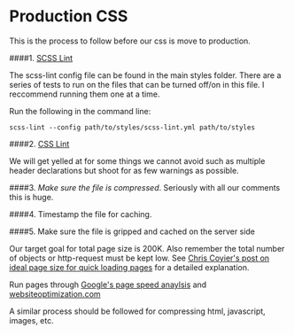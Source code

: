 Production CSS
==============

This is the process to follow before our css is move to production. 

####1. [SCSS Lint](https://github.com/causes/scss-lint)

The scss-lint config file can be found in the main styles folder. There are a series of tests to run on the files that can be turned off/on in this file. I reccommend running them one at a time. 

Run the following in the command line:

    scss-lint --config path/to/styles/scss-lint.yml path/to/styles

####2. [CSS Lint](http://csslint.net/)

We will get yelled at for some things we cannot avoid such as multiple header declarations but shoot for as few warnings as possible. 

####3. _Make sure the file is compressed_. Seriously with all our comments this is huge. 

####4. Timestamp the file for caching. 

####5. Make sure the file is gripped and cached on the server side

Our target goal for total page size is 200K. Also remember the total number of objects or http-request must be kept low. See [Chris Coyier's post on ideal page size for quick loading pages](http://css-tricks.com/what-is-the-ideal-page-size-for-quick-loading-pages/) for a detailed explanation. 

Run pages through [Google's page speed anaylsis](http://developers.google.com/speed/pagespeed/insights/) and [websiteoptimization.com](http://www.websiteoptimization.com/services/analyze/)

A similar process should be followed for compressing html, javascript, images, etc. 



